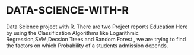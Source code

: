 # DATA-SCIENCE-WITH-R
Data Science project with R. There are two Project reports 
Education
Here by using the Classification Algorithms like Logarithmic Regression,SVM,Decsion Trees and Random Forest , we are trying to find the factors on which Probability of a students  admission depends.
